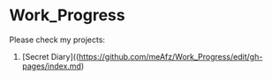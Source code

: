 # Work_Progress

Please check my projects:

1. [Secret Diary]((https://github.com/meAfz/Work_Progress/edit/gh-pages/index.md)
